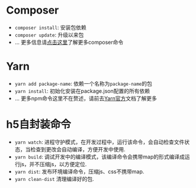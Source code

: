 # Composer
 - `composer install`: 安装包依赖
 - `composer update`: 升级以来包
 - ... 更多信息请[点击这里](https://getcomposer.org/)了解更多composer命令

# Yarn
 - `yarn add package-name`: 依赖一个名称为`package-name`的包
 - `yarn install`: 初始化安装在package.json配置的所有依赖
 - ... 更多npm命令这里不在赘述，请前去[Yarn官方](https://yarnpkg.com)文档了解更多

# h5自封装命令
 - `yarn watch`: 进程守护模式，在开发过程中，运行该命令，会自动检查文件状态，当检查到更改会自动编译，方便开发中使用.
 - `yarn build`: 调试开发中的编译模式，该编译命令会携带map的形式编译成运行js，并不压缩js，以方便定位.
 - `yarn dist`: 发布环境编译命令，压缩js、css不携带map.
 - `yarn clean-dist` 清理编译好的包.
 
